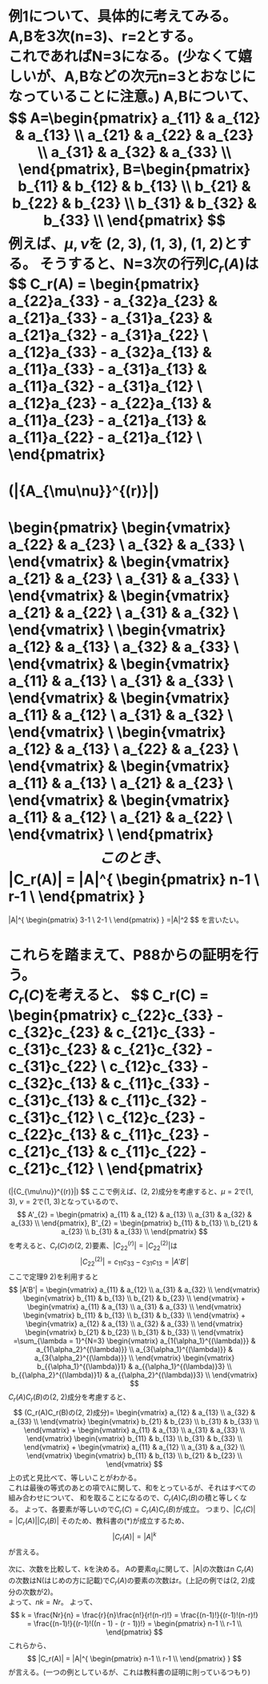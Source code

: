例1について、具体的に考えてみる。A,Bを3次(n=3)、r=2とする。  
これであればN=3になる。(少なくて嬉しいが、A,Bなどの次元n=3とおなじになっていることに注意。)
A,Bについて、
$$
A=\begin{pmatrix}
a_{11} & a_{12} & a_{13} \\
a_{21} & a_{22} & a_{23} \\
a_{31} & a_{32} & a_{33} \\
\end{pmatrix},
B=\begin{pmatrix}
b_{11} & b_{12} & b_{13} \\
b_{21} & b_{22} & b_{23} \\
b_{31} & b_{32} & b_{33} \\
\end{pmatrix}
$$
例えば、$\mu,\nu$を (2, 3), (1, 3), (1, 2)とする。
そうすると、N=3次の行列$C_r(A)$は
$$
C_r(A) = \begin{pmatrix}
a_{22}a_{33} - a_{32}a_{23} & a_{21}a_{33} - a_{31}a_{23} & a_{21}a_{32} - a_{31}a_{22} \\
a_{12}a_{33} - a_{32}a_{13} & a_{11}a_{33} - a_{31}a_{13} & a_{11}a_{32} - a_{31}a_{12} \\
a_{12}a_{23} - a_{22}a_{13} & a_{11}a_{23} - a_{21}a_{13} & a_{11}a_{22} - a_{21}a_{12} \\
\end{pmatrix}
=
(|{A_{\mu\nu}}^{(r)}|)
=
\begin{pmatrix}
\begin{vmatrix}
a_{22} & a_{23} \\
a_{32} & a_{33} \\
\end{vmatrix}
& 
\begin{vmatrix}
a_{21} & a_{23} \\
a_{31} & a_{33} \\
\end{vmatrix}
&
\begin{vmatrix}
a_{21} & a_{22} \\
a_{31} & a_{32} \\
\end{vmatrix} \\
\begin{vmatrix}
a_{12} & a_{13} \\
a_{32} & a_{33} \\
\end{vmatrix}
& 
\begin{vmatrix}
a_{11} & a_{13} \\
a_{31} & a_{33} \\
\end{vmatrix}
&
\begin{vmatrix}
a_{11} & a_{12} \\
a_{31} & a_{32} \\
\end{vmatrix} \\
\begin{vmatrix}
a_{12} & a_{13} \\
a_{22} & a_{23} \\
\end{vmatrix}
& 
\begin{vmatrix}
a_{11} & a_{13} \\
a_{21} & a_{23} \\
\end{vmatrix}
&
\begin{vmatrix}
a_{11} & a_{12} \\
a_{21} & a_{22} \\
\end{vmatrix} \\
\end{pmatrix}
$$
このとき、
$$
|C_r(A)| = |A|^{
\begin{pmatrix}
n-1 \\
r-1 \\
\end{pmatrix}
}
=
|A|^{
\begin{pmatrix}
3-1 \\
2-1 \\
\end{pmatrix}
}
=|A|^2
$$
を言いたい。  

これらを踏まえて、P88からの証明を行う。  
$C_r(C)$を考えると、
$$
C_r(C) = \begin{pmatrix}
c_{22}c_{33} - c_{32}c_{23} & c_{21}c_{33} - c_{31}c_{23} & c_{21}c_{32} - c_{31}c_{22} \\
c_{12}c_{33} - c_{32}c_{13} & c_{11}c_{33} - c_{31}c_{13} & c_{11}c_{32} - c_{31}c_{12} \\
c_{12}c_{23} - c_{22}c_{13} & c_{11}c_{23} - c_{21}c_{13} & c_{11}c_{22} - c_{21}c_{12} \\
\end{pmatrix}
=
(|{C_{\mu\nu}}^{(r)}|)
$$
ここで例えば、(2, 2)成分を考慮すると、$\mu = 2$で(1, 3), $\nu = 2$で(1, 3)となっているので、
$$
A'_{2} = \begin{pmatrix}
a_{11} & a_{12} & a_{13} \\
a_{31} & a_{32} & a_{33} \\
\end{pmatrix},
B'_{2} = \begin{pmatrix}
b_{11} & b_{13} \\
b_{21} & a_{23} \\
b_{31} & a_{33} \\
\end{pmatrix}
$$
を考えると、$C_r(C)$の(2, 2)要素、$|{C_{22}}^{(r)}| = |{C_{22}}^{(2)}|$は
$$
|{C_{22}}^{(2)}| = c_{11}c_{33} - c_{31}c_{13} = |A'B'|
$$
ここで定理9 2)を利用すると
$$
|A'B'| = \begin{vmatrix}
a_{11} & a_{12} \\
a_{31} & a_{32} \\
\end{vmatrix}
\begin{vmatrix}
b_{11} & b_{13} \\
b_{21} & b_{23} \\
\end{vmatrix}
+
\begin{vmatrix}
a_{11} & a_{13} \\
a_{31} & a_{33} \\
\end{vmatrix}
\begin{vmatrix}
b_{11} & b_{13} \\
b_{31} & b_{33} \\
\end{vmatrix}
+
\begin{vmatrix}
a_{12} & a_{13} \\
a_{32} & a_{33} \\
\end{vmatrix}
\begin{vmatrix}
b_{21} & b_{23} \\
b_{31} & b_{33} \\
\end{vmatrix}
=\sum_{\lambda = 1}^{N=3} 
\begin{vmatrix}
a_{1{\alpha_1}^{(\lambda)}} & a_{1{\alpha_2}^{(\lambda)}} \\
a_{3{\alpha_1}^{(\lambda)}} & a_{3{\alpha_2}^{(\lambda)}} \\
\end{vmatrix}
\begin{vmatrix}
b_{{\alpha_1}^{(\lambda)}1} & a_{{\alpha_1}^{(\lambda)}3} \\
b_{{\alpha_2}^{(\lambda)}1} & a_{{\alpha_2}^{(\lambda)}3} \\
\end{vmatrix}
$$
$C_r(A)C_r(B)$の(2, 2)成分を考慮すると、
$$
(C_r(A)C_r(B)の(2, 2)成分)=
\begin{vmatrix}
a_{12} & a_{13} \\
a_{32} & a_{33} \\
\end{vmatrix}
\begin{vmatrix}
b_{21} & b_{23} \\
b_{31} & b_{33} \\
\end{vmatrix}
+
\begin{vmatrix}
a_{11} & a_{13} \\
a_{31} & a_{33} \\
\end{vmatrix}
\begin{vmatrix}
b_{11} & b_{13} \\
b_{31} & b_{33} \\
\end{vmatrix}
+
\begin{vmatrix}
a_{11} & a_{12} \\
a_{31} & a_{32} \\
\end{vmatrix}
\begin{vmatrix}
b_{11} & b_{13} \\
b_{21} & b_{23} \\
\end{vmatrix}
$$
上の式と見比べて、等しいことがわかる。  
これは最後の等式のあとの項で$\lambda$に関して、和をとっているが、それはすべての組み合わせについて、
和を取ることになるので、$C_r(A)C_r(B)$の積と等しくなる。
よって、各要素が等しいので$C_r(C) = C_r(A)C_r(B)$が成立。
つまり、$|C_r(C)| = |C_r(A)||C_r(B)|$
そのため、教科書の(\*)が成立するため、
$$
|C_r(A)| = |A|^k
$$
が言える。

次に、次数を比較して、kを決める。
Aの要素$a_{ij}$に関して、|A|の次数はn
$C_r(A)$の次数はN(はじめの方に記載)で$C_r(A)$の要素の次数はr。(上記の例では(2, 2)成分の次数が2)。  
よって、$nk = Nr$。
よって、
$$
k = \frac{Nr}{n} = \frac{r}{n}\frac{n!}{r!(n-r)!} = \frac{(n-1)!}{(r-1)!(n-r)!} = \frac{(n-1)!}{(r-1)!((n - 1) - (r - 1))!} = 
\begin{pmatrix}
n-1 \\
r-1 \\
\end{pmatrix}
$$
これらから、
$$
|C_r(A)| = |A|^{
\begin{pmatrix}
n-1 \\
r-1 \\
\end{pmatrix}
}
$$
が言える。(一つの例としているが、これは教科書の証明に則っているつもり)


```python

```
